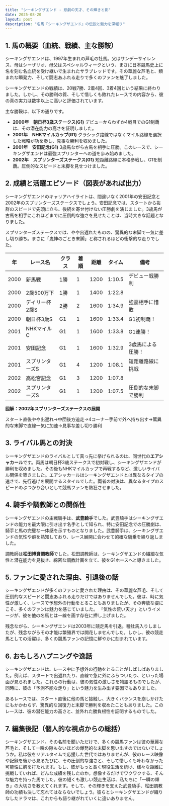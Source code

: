 ```yaml
---
title: "シーキングザエンド - 悲劇の天才、その輝きと影"
date: 2025-08-20
layout: post
description: "名馬『シーキングザエンド』の伝説と魅力を深堀り"
---
```


## 1. 馬の概要（血統、戦績、主な勝鞍）

シーキングザエンドは、1997年生まれの芦毛の牡馬。父はサンデーサイレンス、母はシーザリオ、母父はスペシャルウィークという、まさに日本競馬史上に名を刻む名血統を受け継いで生まれたサラブレッドです。その華麗な芦毛と、類まれな瞬発力、そして闘志あふれる走りで多くのファンを魅了しました。

シーキングザエンドの戦績は、20戦7勝、2着4回、3着4回という結果に終わりました。しかし、その勝利の質、そして惜しくも敗れたレースでの内容から、彼の真の実力は数字以上に高いと評価されています。

主な勝鞍は、以下の通りです。

* **2000年　朝日杯3歳ステークス(G1)**  デビューからわずか4戦目でのG1制覇は、その潜在能力の高さを証明しました。
* **2001年　NHKマイルカップ(G1)**  クラシック路線ではなくマイル路線を選択した戦略が功を奏し、見事な勝利を収めました。
* **2001年　安田記念(G1)**  3歳馬ながら古馬を相手に圧勝。このレースで、シーキングザエンドは最強スプリンターへの道を歩み始めました。
* **2002年　スプリンターズステークス(G1)**  短距離路線に本格参戦し、G1を制覇。圧倒的なスピードと末脚を見せつけました。


## 2. 成績と活躍エピソード（図表があれば出力）

シーキングザエンドのキャリアハイライトは、間違いなく2001年の安田記念と2002年のスプリンターズステークスでしょう。安田記念では、スタートから抜群のスピードで先頭に立ち、後続を寄せ付けない圧勝劇を演じました。3歳馬が古馬を相手にこれほどまでに圧倒的な強さを見せたことは、当時大きな話題となりました。

スプリンターズステークスでは、やや出遅れたものの、驚異的な末脚で一気に差し切り勝ち。まさに「鬼神のごとき末脚」と称されるほどの衝撃的な走りでした。

| 年 | レース名            | クラス | 着順 | 距離 | タイム     | 備考                               |
|---|-----------------|-------|-----|------|-----------|------------------------------------|
| 2000 | 新馬戦             | 1勝 | 1   | 1200 | 1:10.5    | デビュー戦勝利                         |
| 2000 | 2歳500万下         | 1勝 | 1   | 1400 | 1:22.8    |                                    |
| 2000 | デイリー杯2歳S      | 2勝 | 2   | 1600 | 1:34.9    | 強豪相手に惜敗                        |
| 2000 | 朝日杯3歳S         | G1   | 1   | 1600 | 1:33.4    | G1初制覇！                         |
| 2001 | NHKマイルC         | G1   | 1   | 1600 | 1:33.8    | G1連勝！                         |
| 2001 | 安田記念           | G1   | 1   | 1600 | 1:32.9    | 3歳馬による圧勝！                     |
| 2001 | スプリンターズS     | G1   | 4   | 1200 | 1:08.1    | 短距離路線に挑戦                        |
| 2002 | 高松宮記念         | G1   | 3   | 1200 | 1:07.8    |                                    |
| 2002 | スプリンターズS     | G1   | 1   | 1200 | 1:07.5    | 圧倒的な末脚で勝利                     |


**図解：2002年スプリンターズステークスの展開**

スタート直後やや出遅れ→中団後方追走→4コーナー手前で外へ持ち出す→驚異的な末脚で直線一気に加速→見事な差し切り勝利


## 3. ライバル馬との対決

シーキングザエンドのライバルとして真っ先に挙げられるのは、同世代の**エアシャカール**です。両馬は朝日杯3歳ステークスで初対戦し、シーキングザエンドが勝利を収めました。その後もNHKマイルカップで再戦するなど、激しいライバル関係を築きました。エアシャカールはシーキングザエンドとは異なるタイプの速さで、先行逃げを展開するスタイルでした。両者の対決は、異なるタイプのスピードのぶつかり合いとして競馬ファンを熱狂させました。


## 4. 騎手や調教師との関係性

シーキングザエンドの主戦騎手は、**武豊騎手**でした。武豊騎手はシーキングザエンドの能力を最大限に引き出す名手として知られ、特に安田記念での圧勝劇は、騎手と馬の完璧な一体感を示すものとなりました。武豊騎手は、シーキングザエンドの気性や癖を熟知しており、レース展開に合わせて的確な騎乗を繰り返しました。

調教師は**松田博資調教師**でした。松田調教師は、シーキングザエンドの繊細な気性と潜在能力を見抜き、綿密な調教計画を立て、彼をG1ホースへと導きました。


## 5. ファンに愛された理由、引退後の話

シーキングザエンドが多くのファンに愛された理由は、その華麗な芦毛、そして圧倒的なスピードと闘志あふれる走りだけではありませんでした。彼は、時に気性が激しく、レースで予想外の行動をとることもありましたが、その奔放な姿にこそ、多くのファンは魅力を感じていました。  「気性の荒い天才」というイメージが、彼を他の名馬とは一線を画す存在に押し上げました。

残念ながら、シーキングザエンドは2003年に競走馬を引退。種牡馬入りしましたが、残念ながらその才能は繁殖界では開花しませんでした。しかし、彼の競走馬としての活躍は、多くの競馬ファンの記憶に鮮やかに刻まれています。


## 6. おもしろハプニングや逸話

シーキングザエンドは、レース中に予想外の行動をとることがしばしばありました。例えば、スタートで出遅れたり、直線で急に外にふらついたり、といった場面が見られました。これらの行動は、彼の気性の激しさを物語るものでしたが、同時に、彼の「予測不能な走り」という魅力を生み出す要因でもありました。

あるレースでは、スタート直後に他の馬と接触し、大きくバランスを崩しかけたにもかかわらず、驚異的な回復力と末脚で勝利を収めたこともありました。このレースは、彼の潜在能力の高さと、並外れた勝負根性を証明するものでした。


## 7. 編集後記（個人的な視点からの総括）

シーキングザエンド。その名前を聞いただけで、多くの競馬ファンは彼の華麗な芦毛と、そして一瞬の隙もないほどの爆発的な末脚を思い出すのではないでしょうか。私は彼をリアルタイムで応援した世代ではありませんが、彼のレース映像や記録を後から見るたびに、その圧倒的な強さと、そして惜しくも叶わなかった可能性に胸を打たれます。もし、彼がもっと長く現役生活を続け、様々な距離に挑戦していれば、どんな成績を残したのか。想像するだけでワクワクする、そんな魅力を持った馬でした。彼の短くも激しい競走生活は、私たちに「一瞬の輝き」の大切さを教えてくれます。そして、その輝きを支えた武豊騎手、松田調教師の功績も決して忘れてはならないでしょう。彼らとシーキングザエンドが織りなしたドラマは、これからも語り継がれていくに違いありません。
